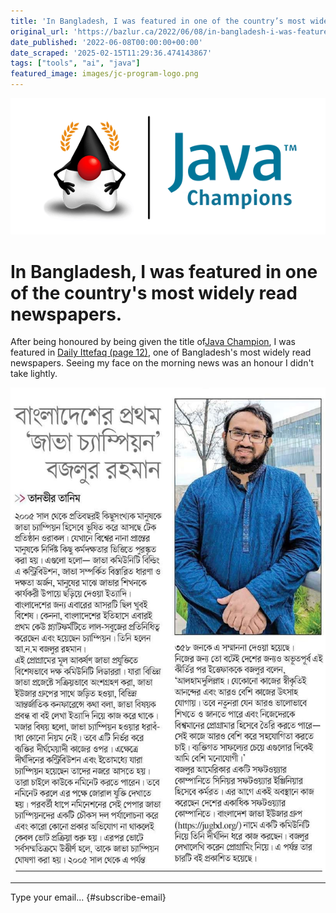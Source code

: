 ```yaml
---
title: 'In Bangladesh, I was featured in one of the country’s most widely read newspapers.'
original_url: 'https://bazlur.ca/2022/06/08/in-bangladesh-i-was-featured-in-one-of-the-countrys-most-widely-read-newspapers/'
date_published: '2022-06-08T00:00:00+00:00'
date_scraped: '2025-02-15T11:29:36.474143867'
tags: ["tools", "ai", "java"]
featured_image: images/jc-program-logo.png
---
```


![](images/jc-program-logo.png)

In Bangladesh, I was featured in one of the country's most widely read newspapers.
==================================================================================

After being honoured by being given the title of[Java Champion](https://twitter.com/Java_Champions/status/1523728715368509440), I was featured in [Daily Ittefaq (page 12)](https://epaper.ittefaq.com.bd/epaper/2022-06-08/1/1), one of Bangladesh's most widely read newspapers. Seeing my face on the morning news was an honour I didn't take lightly.

![](images/286520679-10222965907476218-7855543854142364207-n.jpg)  

*** ** * ** ***

Type your email... {#subscribe-email}
